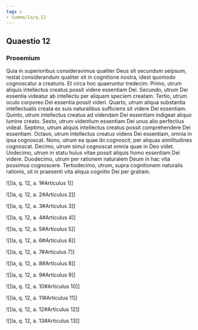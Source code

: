 ```yaml
---
tags : 
- Summa/Ia/q.12
---
```


## Quaestio 12

### Prooemium

Quia in superioribus consideravimus qualiter Deus sit secundum seipsum, restat considerandum qualiter sit in cognitione nostra, idest quomodo cognoscatur a creaturis. Et circa hoc quaeruntur tredecim. Primo, utrum aliquis intellectus creatus possit videre essentiam Dei. Secundo, utrum Dei essentia videatur ab intellectu per aliquam speciem creatam. Tertio, utrum oculo corporeo Dei essentia possit videri. Quarto, utrum aliqua substantia intellectualis creata ex suis naturalibus sufficiens sit videre Dei essentiam. Quinto, utrum intellectus creatus ad videndam Dei essentiam indigeat aliquo lumine creato. Sexto, utrum videntium essentiam Dei unus alio perfectius videat. Septimo, utrum aliquis intellectus creatus possit comprehendere Dei essentiam. Octavo, utrum intellectus creatus videns Dei essentiam, omnia in ipsa cognoscat. Nono, utrum ea quae ibi cognoscit, per aliquas similitudines cognoscat. Decimo, utrum simul cognoscat omnia quae in Deo videt. Undecimo, utrum in statu huius vitae possit aliquis homo essentiam Dei videre. Duodecimo, utrum per rationem naturalem Deum in hac vita possimus cognoscere. Tertiodecimo, utrum, supra cognitionem naturalis rationis, sit in praesenti vita aliqua cognitio Dei per gratiam.

![[Ia, q. 12, a. 1#Articulus 1]]

![[Ia, q. 12, a. 2#Articulus 2]]

![[Ia, q. 12, a. 3#Articulus 3]]

![[Ia, q. 12, a. 4#Articulus 4]]

![[Ia, q. 12, a. 5#Articulus 5]]

![[Ia, q. 12, a. 6#Articulus 6]]

![[Ia, q. 12, a. 7#Articulus 7]]

![[Ia, q. 12, a. 8#Articulus 8]]

![[Ia, q. 12, a. 9#Articulus 9]]

![[Ia, q. 12, a. 10#Articulus 10]]

![[Ia, q. 12, a. 11#Articulus 11]]

![[Ia, q. 12, a. 12#Articulus 12]]

![[Ia, q. 12, a. 13#Articulus 13]]

